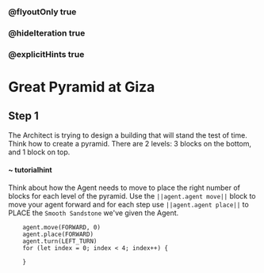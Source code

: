 ### @flyoutOnly true
### @hideIteration true
### @explicitHints true

# Great Pyramid at Giza

## Step 1
The Architect is trying to design a building that will stand the test of time. Think how to create a pyramid. There are 2 levels: 3 blocks on the bottom, and 1 block on top.

#### ~ tutorialhint 
Think about how the Agent needs to move to place the right number of blocks for each level of the pyramid. Use the ``||agent.agent move||`` block to move your agent forward and for each step use ``||agent.agent place||`` to PLACE the `Smooth Sandstone` we've given the Agent.

```ghost
    agent.move(FORWARD, 0)
    agent.place(FORWARD)
    agent.turn(LEFT_TURN)
    for (let index = 0; index < 4; index++) {
    	
    }
```
```template
```
```package
```
